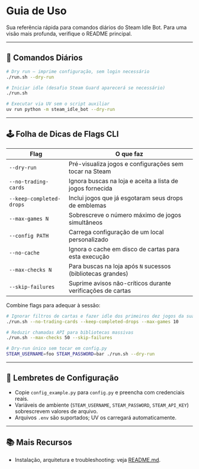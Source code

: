 # Guia de Uso

Sua referência rápida para comandos diários do Steam Idle Bot. Para uma visão mais profunda, verifique o README principal.

---

## 🔁 Comandos Diários

```bash
# Dry run – imprime configuração, sem login necessário
./run.sh --dry-run

# Iniciar idle (desafio Steam Guard aparecerá se necessário)
./run.sh

# Executar via UV sem o script auxiliar
uv run python -m steam_idle_bot --dry-run
```

---

## 🕹️ Folha de Dicas de Flags CLI

| Flag | O que faz |
| --- | --- |
| `--dry-run` | Pré-visualiza jogos e configurações sem tocar na Steam |
| `--no-trading-cards` | Ignora buscas na loja e aceita a lista de jogos fornecida |
| `--keep-completed-drops` | Inclui jogos que já esgotaram seus drops de emblemas |
| `--max-games N` | Sobrescreve o número máximo de jogos simultâneos |
| `--config PATH` | Carrega configuração de um local personalizado |
| `--no-cache` | Ignora o cache em disco de cartas para esta execução |
| `--max-checks N` | Para buscas na loja após `N` sucessos (bibliotecas grandes) |
| `--skip-failures` | Suprime avisos não-críticos durante verificações de cartas |

Combine flags para adequar à sessão:

```bash
# Ignorar filtros de cartas e fazer idle dos primeiros dez jogos da sua lista
./run.sh --no-trading-cards --keep-completed-drops --max-games 10

# Reduzir chamadas API para bibliotecas massivas
./run.sh --max-checks 50 --skip-failures

# Dry-run único sem tocar em config.py
STEAM_USERNAME=foo STEAM_PASSWORD=bar ./run.sh --dry-run
```

---

## 📝 Lembretes de Configuração

- Copie `config_example.py` para `config.py` e preencha com credenciais reais.
- Variáveis de ambiente (`STEAM_USERNAME`, `STEAM_PASSWORD`, `STEAM_API_KEY`) sobrescrevem valores de arquivo.
- Arquivos `.env` são suportados; UV os carregará automaticamente.

---

## 📚 Mais Recursos

- Instalação, arquitetura e troubleshooting: veja [README.md](README.md).
